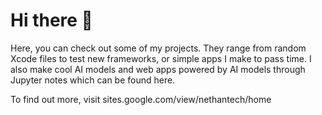 # Hi there 👋

Here, you can check out some of my projects. They range from random Xcode files
to test new frameworks, or simple apps I make to pass time. I also make cool
AI models and web apps powered by AI models through Jupyter notes which can be 
found here.


To find out more, visit sites.google.com/view/nethantech/home

